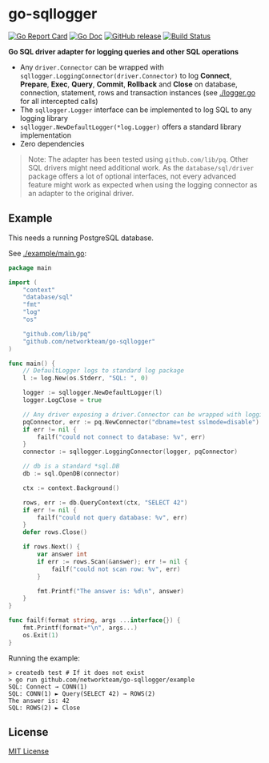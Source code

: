 # go-sqllogger

[![Go Report Card](https://goreportcard.com/badge/github.com/networkteam/go-sqllogger?style=flat-square)](https://goreportcard.com/report/github.com/networkteam/go-sqllogger)
[![Go Doc](https://img.shields.io/badge/godoc-reference-blue.svg?style=flat-square)](http://godoc.org/github.com/networkteam/go-sqllogger)
[![GitHub release](https://img.shields.io/github/v/release/networkteam/go-sqllogger.svg?style=flat-square&include_prereleases)](https://github.com/networkteam/go-sqllogger/releases)
[![Build Status](https://travis-ci.com/networkteam/go-sqllogger.svg?branch=master)](https://travis-ci.com/networkteam/go-sqllogger)

**Go SQL driver adapter for logging queries and other SQL operations**

* Any `driver.Connector` can be wrapped with `sqllogger.LoggingConnector(driver.Connector)`
  to log **Connect**, **Prepare**, **Exec**, **Query**, **Commit**, **Rollback** and **Close**
  on database, connection, statement, rows and transaction instances
  (see [./logger.go](logger.go) for all intercepted calls)
* The `sqllogger.Logger` interface can be implemented to log SQL to any logging library
* `sqllogger.NewDefaultLogger(*log.Logger)` offers a standard library implementation
* Zero dependencies

> Note: The adapter has been tested using `github.com/lib/pq`. Other SQL drivers might need additional work.
  As the `database/sql/driver` package offers a lot of optional interfaces, not every advanced feature might work
  as expected when using the logging connector as an adapter to the original driver.

## Example

This needs a running PostgreSQL database.

See [./example/main.go](./example/main.go):

```go
package main

import (
	"context"
	"database/sql"
	"fmt"
	"log"
	"os"

	"github.com/lib/pq"
	"github.com/networkteam/go-sqllogger"
)

func main() {
	// DefaultLogger logs to standard log package
	l := log.New(os.Stderr, "SQL: ", 0)

	logger := sqllogger.NewDefaultLogger(l)
	logger.LogClose = true

	// Any driver exposing a driver.Connector can be wrapped with logging
	pqConnector, err := pq.NewConnector("dbname=test sslmode=disable")
	if err != nil {
		failf("could not connect to database: %v", err)
	}
	connector := sqllogger.LoggingConnector(logger, pqConnector)

	// db is a standard *sql.DB
	db := sql.OpenDB(connector)

	ctx := context.Background()

	rows, err := db.QueryContext(ctx, "SELECT 42")
	if err != nil {
		failf("could not query database: %v", err)
	}
	defer rows.Close()

	if rows.Next() {
		var answer int
		if err := rows.Scan(&answer); err != nil {
			failf("could not scan row: %v", err)
		}

		fmt.Printf("The answer is: %d\n", answer)
	}
}

func failf(format string, args ...interface{}) {
	fmt.Printf(format+"\n", args...)
	os.Exit(1)
}
```

Running the example:

```
> createdb test # If it does not exist
> go run github.com/networkteam/go-sqllogger/example
SQL: Connect → CONN(1)
SQL: CONN(1) ► Query(SELECT 42) → ROWS(2)
The answer is: 42
SQL: ROWS(2) ► Close
```

## License

[MIT License](./LICENSE)

